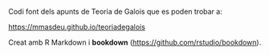 Codi font dels apunts de Teoria de Galois que es poden trobar a:

https://mmasdeu.github.io/teoriadegalois

Creat amb R Markdown i **bookdown** (https://github.com/rstudio/bookdown).

